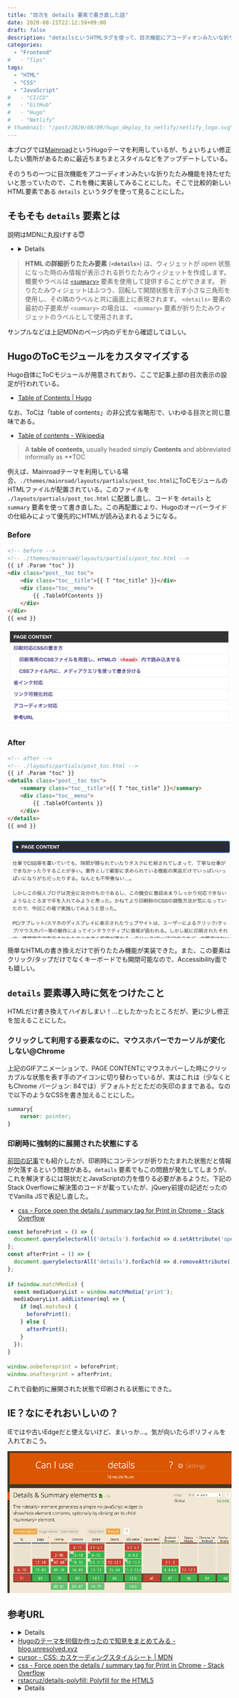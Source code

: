```yaml
---
title: "目次を details 要素で書き直した話"
date: 2020-08-21T22:12:59+09:00
draft: false
description: "detailsというHTMLタグを使って、目次機能にアコーディオンみたいな折りたたみ機能を持たせた話と気をつけたいこと2つ。"
categories:
  - "Frontend"
#   - "Tips"
tags:
  - "HTML"
  - "CSS"
  - "JavaScript"
#   - "CI/CD"
#   - "GitHub"
#   - "Hugo"
#   - "Netlify"
# thumbnail: "/post/2020/08/09/hugo_deploy_to_netlify/netlify_logo.svg"
---
```


本ブログでは[Mainroad]( https://github.com/Vimux/Mainroad/ )というHugoテーマを利用しているが、ちょいちょい修正したい箇所があるために最近ちまちまとスタイルなどをアップデートしている。

そのうちの一つに目次機能をアコーディオンみたいな折りたたみ機能を持たせたいと思っていたので、これを機に実装してみることにした。そこで比較的新しいHTML要素である `details` というタグを使って見ることにした。

## そもそも `details` 要素とは

説明はMDNに丸投げする😇

- [<details>: 詳細折りたたみ要素 - HTML: HyperText Markup Language | MDN]( https://developer.mozilla.org/ja/docs/Web/HTML/Element/details )

> **HTML の詳細折りたたみ要素** (**`<details>`**) は、ウィジェットが open 状態になった時のみ情報が表示される折りたたみウィジェットを作成します。概要やラベルは [`<summary>`](https://developer.mozilla.org/ja/docs/Web/HTML/Element/summary) 要素を使用して提供することができます。
> 折りたたみウィジェットはふつう、回転して開閉状態を示す小さな三角形を使用し、その隣のラベルと共に画面上に表現されます。 `<details>` 要素の最初の子要素が `<summary>` の場合は、 `<summary>` 要素が折りたたみウィジェットのラベルとして使用されます。

サンプルなどは上記MDNのページ内のデモから確認してほしい。



## HugoのToCモジュールをカスタマイズする

Hugo自体にToCモジュールが用意されており、ここで記事上部の目次表示の設定が行われている。

- [Table of Contents | Hugo]( https://gohugo.io/content-management/toc/ )

なお、ToCは「table of contents」の非公式な省略形で、いわゆる目次と同じ意味である。

- [Table of contents - Wikipedia]( https://en.wikipedia.org/wiki/Table_of_contents )

> A **table of contents,** usually headed simply **Contents** and abbreviated informally as **TOC

例えば、Mainroadテーマを利用している場合、`./themes/mainroad/layouts/partials/post_toc.html`にToCモジュールのHTMLファイルが配置されている。このファイルを `./layouts/partials/post_toc.html` に配置し直し、コードを `details` と `summary` 要素を使って書き直した。この再配置により、Hugoのオーバーライドの仕組みによって優先的にHTMLが読み込まれるようになる。

### Before

```html
<!-- before -->
<!-- ./themes/mainroad/layouts/partials/post_toc.html -->
{{ if .Param "toc" }}
<div class="post__toc toc">
	<div class="toc__title">{{ T "toc_title" }}</div>
	<div class="toc__menu">
		{{ .TableOfContents }}
	</div>
</div>
{{ end }}
```

![toc_before](img/toc_before.png)

### After

```html
<!-- after -->
<!-- ./layouts/partials/post_toc.html -->
{{ if .Param "toc" }}
<details class="post__toc toc">
	<summary class="toc__title">{{ T "toc_title" }}</summary>
	<div class="toc__menu">
		{{ .TableOfContents }}
	</div>
</details>
{{ end }}
```

![tac_after](img/tac_after.gif)

簡単なHTMLの書き換えだけで折りたたみ機能が実装できた。また、この要素はクリック/タップだけでなくキーボードでも開閉可能なので、Accessibility面でも嬉しい。



## `details` 要素導入時に気をつけたこと

HTMLだけ書き換えてハイおしまい！…としたかったところだが、更に少し修正を加えることにした。

### クリックして利用する要素なのに、マウスホバーでカーソルが変化しない@Chrome

上記のGIFアニメーションで、PAGE CONTENTにマウスホバーした時にクリッカブルな状態を表す手のアイコンに切り替わっているが、実はこれは（少なくともChrome バージョン: 84では）デフォルトだとただの矢印のままである。なので以下のようなCSSを書き加えることにした。

```css
summary{
    cursor: pointer;
}
```



### 印刷時に強制的に展開された状態にする

[前回の記事]( /post/2020/08/20/css_for_printing/ )でも紹介したが、印刷時にコンテンツが折りたたまれた状態だと情報が欠落するという問題がある。`details` 要素でもこの問題が発生してしまうが、これを解決するには現状だとJavaScriptの力を借りる必要があるようだ。下記のStack Overflowに解決策のコードが載っていたが、jQuery前提の記述だったのでVanilla JSで表記し直した。

- [css - Force open the details / summary tag for Print in Chrome - Stack Overflow]( https://stackoverflow.com/questions/19646684/force-open-the-details-summary-tag-for-print-in-chrome )

```javascript
const beforePrint = () => {
  document.querySelectorAll('details').forEach(d => d.setAttribute('open', ''));
};
const afterPrint = () => {
  document.querySelectorAll('details').forEach(d => d.removeAttribute('open'));
};

if (window.matchMedia) {
  const mediaQueryList = window.matchMedia('print');
  mediaQueryList.addListener(mql => {
    if (mql.matches) {
      beforePrint();
    } else {
      afterPrint();
    }
  });
}

window.onbeforeprint = beforePrint;
window.onafterprint = afterPrint;
```

これで自動的に展開された状態で印刷される状態にできた。

## IE？なにそれおいしいの？

IEではや古いEdgeだと使えないけど、まいっか…。気が向いたらポリフィルを入れておこう。

![caniuse](img/caniuse.png)





## 参考URL

- [<details>: 詳細折りたたみ要素 - HTML: HyperText Markup Language | MDN]( https://developer.mozilla.org/ja/docs/Web/HTML/Element/details )
- [Hugoのテーマを何個か作ったので知見をまとめてみる - blog.unresolved.xyz]( https://blog.unresolved.xyz/how-to-make-of-hugo-theme )
- [cursor - CSS: カスケーディングスタイルシート | MDN]( https://developer.mozilla.org/ja/docs/Web/CSS/cursor )
- [css - Force open the details / summary tag for Print in Chrome - Stack Overflow]( https://stackoverflow.com/questions/19646684/force-open-the-details-summary-tag-for-print-in-chrome )
- [rstacruz/details-polyfill: Polyfill for the HTML5 <details> element, no dependencies]( https://github.com/rstacruz/details-polyfill )

